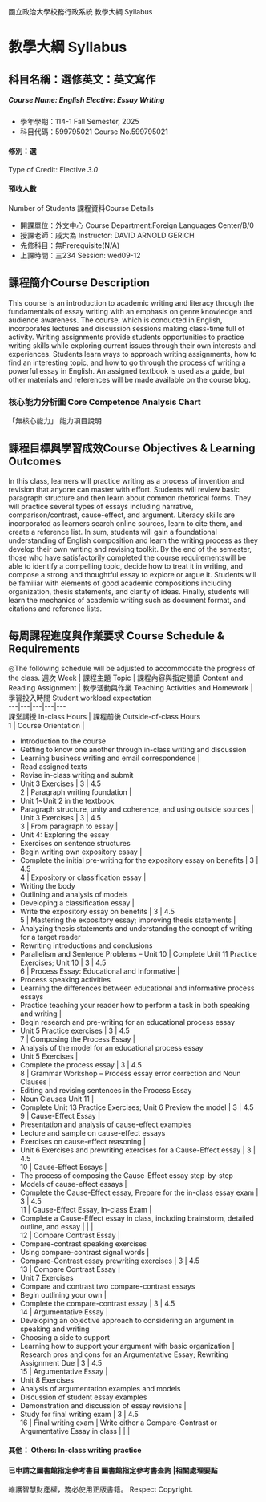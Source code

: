 國立政治大學校務行政系統 教學大綱 Syllabus
# 教學大綱 Syllabus
##  科目名稱：選修英文：英文寫作
#####  Course Name: English Elective: Essay Writing
  * 學年學期：114-1 Fall Semester, 2025 
  * 科目代碼：599795021 Course No.599795021
#### 修別：選
Type of Credit: Elective 
_3.0_
#### 預收人數
Number of Students
課程資料Course Details
  * 開課單位：外文中心 Course Department:Foreign Languages Center/B/0 
  * 授課老師：戚大為 Instructor: DAVID ARNOLD GERICH 
  * 先修科目：無Prerequisite(N/A)
  * 上課時間：三234 Session: wed09-12 
##  課程簡介Course Description
This course is an introduction to academic writing and literacy through the fundamentals of essay writing with an emphasis on genre knowledge and audience awareness. The course, which is conducted in English, incorporates lectures and discussion sessions making class-time full of activity. Writing assignments provide students opportunities to practice writing skills while exploring current issues through their own interests and experiences. Students learn ways to approach writing assignments, how to find an interesting topic, and how to go through the process of writing a powerful essay in English. An assigned textbook is used as a guide, but other materials and references will be made available on the course blog.
###  核心能力分析圖 Core Competence Analysis Chart
「無核心能力」 
能力項目說明
##  課程目標與學習成效Course Objectives & Learning Outcomes 
In this class, learners will practice writing as a process of invention and revision that anyone can master with effort. Students will review basic paragraph structure and then learn about common rhetorical forms. They will practice several types of essays including narrative, comparison/contrast, cause-effect, and argument. Literacy skills are incorporated as learners search online sources, learn to cite them, and create a reference list. In sum, students will gain a foundational understanding of English composition and learn the writing process as they develop their own writing and revising toolkit. 
By the end of the semester, those who have satisfactorily completed the course requirementswill be able to identify a compelling topic, decide how to treat it in writing, and compose a strong and thoughtful essay to explore or argue it. Students will be familiar with elements of good academic compositions including organization, thesis statements, and clarity of ideas. Finally, students will learn the mechanics of academic writing such as document format, and citations and reference lists.
##  每周課程進度與作業要求 Course Schedule & Requirements
◎The following schedule will be adjusted to accommodate the progress of the class.
週次 Week |  課程主題 Topic |  課程內容與指定閱讀 Content and Reading Assignment |  教學活動與作業 Teaching Activities and Homework |  學習投入時間 Student workload expectation  
---|---|---|---|---  
課堂講授 In-class Hours |  課程前後 Outside-of-class Hours  
1 |  Course Orientation | 
  * Introduction to the course
  * Getting to know one another through in-class writing and discussion
  * Learning business writing and email correspondence
| 
  * Read assigned texts 
  * Revise in-class writing and submit
  * Unit 3 Exercises
|  3 |  4.5  
2 |  Paragraph writing foundation | 
  * Unit 1~Unit 2 in the textbook
  * Paragraph structure, unity and coherence, and using outside sources
|  Unit 3 Exercises |  3 |  4.5  
3 |  From paragraph to essay | 
  * Unit 4: Exploring the essay
  * Exercises on sentence structures
  * Begin writing own expository essay
| 
  * Complete the initial pre-writing for the expository essay on benefits
|  3 |  4.5  
4 |  Expository or classification essay | 
  * Writing the body
  * Outlining and analysis of models
  * Developing a classification essay
| 
  * Write the expository essay on benefits
|  3 |  4.5  
5 |  Mastering the expository essay; improving thesis statements | 
  * Analyzing thesis statements and understanding the concept of writing for a target reader
  * Rewriting introductions and conclusions
  * Parallelism and Sentence Problems – Unit 10
|  Complete Unit 11 Practice Exercises; Unit 10 |  3 |  4.5  
6 |  Process Essay: Educational and Informative | 
  * Process speaking activities
  * Learning the differences between educational and informative process essays
  * Practice teaching your reader how to perform a task in both speaking and writing
| 
  * Begin research and pre-writing for an educational process essay
  * Unit 5 Practice exercises
|  3 |  4.5  
7 |  Composing the Process Essay | 
  * Analysis of the model for an educational process essay
  * Unit 5 Exercises
| 
  * Complete the process essay
|  3 |  4.5  
8 |  Grammar Workshop – Process essay error correction and Noun Clauses | 
  * Editing and revising sentences in the Process Essay
  * Noun Clauses Unit 11
| 
  * Complete Unit 13 Practice Exercises; Unit 6 Preview the model
|  3 |  4.5  
9 |  Cause-Effect Essay | 
  * Presentation and analysis of cause-effect examples 
  * Lecture and sample on cause-effect essays
  * Exercises on cause-effect reasoning
| 
  * Unit 6 Exercises and prewriting exercises for a Cause-Effect essay
|  3 |  4.5  
10 |  Cause-Effect Essays | 
  * The process of composing the Cause-Effect essay step-by-step
  * Models of cause-effect essays
| 
  * Complete the Cause-Effect essay, Prepare for the in-class essay exam
|  3 |  4.5  
11 |  Cause-Effect Essay, In-class Exam | 
  * Complete a Cause-Effect essay in class, including brainstorm, detailed outline, and essay
|  |  |   
12 |  Compare Contrast Essay | 
  * Compare-contrast speaking exercises
  * Using compare-contrast signal words
| 
  * Compare-Contrast essay prewriting exercises
|  3 |  4.5  
13 |  Compare Contrast Essay | 
  * Unit 7 Exercises 
  * Compare and contrast two compare-contrast essays
  * Begin outlining your own
| 
  * Complete the compare-contrast essay
|  3 |  4.5  
14 |  Argumentative Essay | 
  * Developing an objective approach to considering an argument in speaking and writing
  * Choosing a side to support
  * Learning how to support your argument with basic organization
|  Research pros and cons for an Argumentative Essay; Rewriting Assignment Due |  3 |  4.5  
15 |  Argumentative Essay | 
  * Unit 8 Exercises 
  * Analysis of argumentation examples and models
  * Discussion of student essay examples
  * Demonstration and discussion of essay revisions
| 
  * Study for final writing exam
|  3 |  4.5  
16 |  Final writing exam |  Write either a Compare-Contrast or Argumentative Essay in class |  |  |   
####  其他： Others: In-class writing practice 
####  已申請之圖書館指定參考書目  圖書館指定參考書查詢 |相關處理要點
維護智慧財產權，務必使用正版書籍。 Respect Copyright.